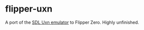# flipper-uxn

A port of the [SDL Uxn emulator](https://git.sr.ht/~rabbits/uxn) to Flipper Zero. Highly unfinished.
